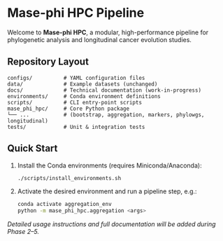 # Mase-phi HPC Pipeline

Welcome to **Mase-phi HPC**, a modular, high-performance pipeline for phylogenetic analysis and longitudinal cancer evolution studies.

## Repository Layout
```
configs/          # YAML configuration files
data/             # Example datasets (unchanged)
docs/             # Technical documentation (work-in-progress)
environments/     # Conda environment definitions
scripts/          # CLI entry-point scripts
mase_phi_hpc/     # Core Python package
└── ...           # (bootstrap, aggregation, markers, phylowgs, longitudinal)
tests/            # Unit & integration tests
```

## Quick Start
1.  Install the Conda environments (requires Miniconda/Anaconda):
    ```bash
    ./scripts/install_environments.sh
    ```
2.  Activate the desired environment and run a pipeline step, e.g.:
    ```bash
    conda activate aggregation_env
    python -m mase_phi_hpc.aggregation <args>
    ```

*Detailed usage instructions and full documentation will be added during Phase 2–5.*